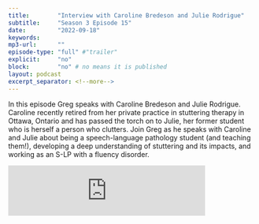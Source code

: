 ```yaml
---
title:        "Interview with Caroline Bredeson and Julie Rodrigue"
subtitle:     "Season 3 Episode 15"
date:         "2022-09-18"
keywords:
mp3-url:      ""
episode-type: "full" #"trailer"
explicit:     "no"
block:        "no" # no means it is published
layout: podcast
excerpt_separator: <!--more-->
---
```

In this episode Greg speaks with Caroline Bredeson and Julie Rodrigue. Caroline recently retired from her private practice in stuttering therapy in Ottawa, Ontario and has passed the torch on to Julie, her former student who is herself a person who clutters. Join Greg as he speaks with Caroline and Julie about being a speech-language pathology student (and teaching them!), developing a deep understanding of stuttering and its impacts, and working as an S-LP with a fluency disorder.

<iframe src="https://anchor.fm/somestutterluh/embed/episodes/Interview-with-Caroline-Bredeson-and-Julie-Rodrigue-e1o0scl" height="102px" width="400px" frameborder="0" scrolling="no"></iframe>
